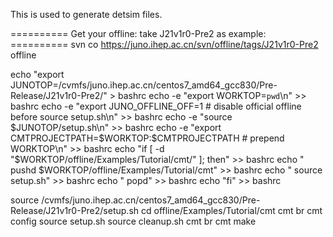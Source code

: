 This is used to generate detsim files.


========== Get your offline: take J21v1r0-Pre2 as example: ==========
svn co https://juno.ihep.ac.cn/svn/offline/tags/J21v1r0-Pre2 offline

echo "export JUNOTOP=/cvmfs/juno.ihep.ac.cn/centos7_amd64_gcc830/Pre-Release/J21v1r0-Pre2/" > bashrc
echo -e "export WORKTOP=`pwd`\n" >> bashrc
echo -e "export JUNO_OFFLINE_OFF=1 # disable official offline before source setup.sh\n" >> bashrc
echo -e "source \$JUNOTOP/setup.sh\n" >> bashrc
echo -e "export CMTPROJECTPATH=\$WORKTOP:\$CMTPROJECTPATH # prepend WORKTOP\n" >> bashrc
echo "if [ -d \"\$WORKTOP/offline/Examples/Tutorial/cmt/\" ]; then" >> bashrc
echo "    pushd \$WORKTOP/offline/Examples/Tutorial/cmt" >> bashrc
echo "    source setup.sh" >> bashrc
echo "    popd" >> bashrc
echo "fi" >> bashrc

source /cvmfs/juno.ihep.ac.cn/centos7_amd64_gcc830/Pre-Release/J21v1r0-Pre2/setup.sh
cd offline/Examples/Tutorial/cmt
cmt br cmt config
source setup.sh
source cleanup.sh
cmt br cmt make
